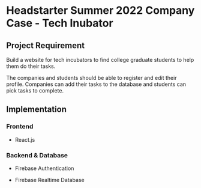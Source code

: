 # Headstarter Summer 2022 Company Case - Tech Inubator

## Project Requirement

Build a website for tech incubators to find college graduate students to help them do their tasks.

The companies and students should be able to register and edit their profile. Companies can add their tasks to the database and students can pick tasks to complete.

## Implementation

### Frontend

* React.js

### Backend & Database

* Firebase Authentication

* Firebase Realtime Database
